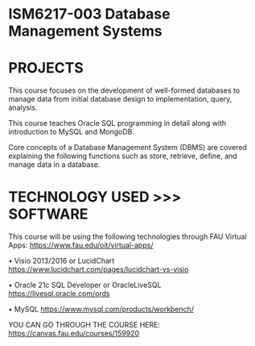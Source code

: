 

# ISM6217-003 Database Management Systems

# PROJECTS

This course focuses on the development of well-formed databases to manage data from initial database design to implementation, query, analysis. 

This course teaches Oracle SQL programming in detail along with introduction to MySQL and MongoDB. 

Core concepts of a Database Management System (DBMS) are covered explaining the following functions such as store, retrieve, define, and manage data in a database.

# TECHNOLOGY USED >>> SOFTWARE
This course will be using the following technologies through FAU Virtual Apps: https://www.fau.edu/oit/virtual-apps/

• Visio 2013/2016 or LucidChart
https://www.lucidchart.com/pages/lucidchart-vs-visio

• Oracle 21c SQL Developer or OracleLiveSQL
https://livesql.oracle.com/ords

• MySQL
https://www.mysql.com/products/workbench/

YOU CAN GO THROUGH THE COURSE HERE: https://canvas.fau.edu/courses/159920

